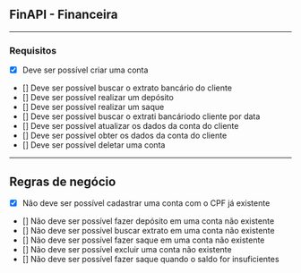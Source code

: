 ## FinAPI - Financeira

 ---

### Requisitos

- [x] Deve ser possível criar uma conta
- [] Deve ser possível buscar o extrato bancário do cliente
- [] Deve ser possível realizar um depósito
- [] Deve ser possível realizar um saque
- [] Deve ser possível buscar o extrati bancáriodo cliente por data
- [] Deve ser possível atualizar os dados da conta do cliente
- [] Deve ser possível obter os dados da conta do cliente
- [] Deve ser possível deletar uma conta

 ---

## Regras de negócio

- [x] Não deve ser possível cadastrar uma conta com o CPF já existente
- [] Não deve ser possível fazer depósito em uma conta não existente
- [] Não deve ser possível buscar extrato em uma conta não existente
- [] Não deve ser possível fazer saque em uma conta não existente
- [] Não deve ser possível excluir uma conta não existente
- [] Não deve ser possível fazer saque quando o saldo for insuficientes